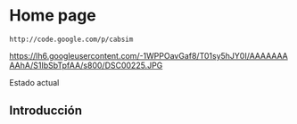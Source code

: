 # Home page #
```
http://code.google.com/p/cabsim  
```

https://lh6.googleusercontent.com/-1WPPOavGaf8/T01sy5hJY0I/AAAAAAAAAhA/S1IbSbTpfAA/s800/DSC00225.JPG

Estado actual

## Introducción ##

